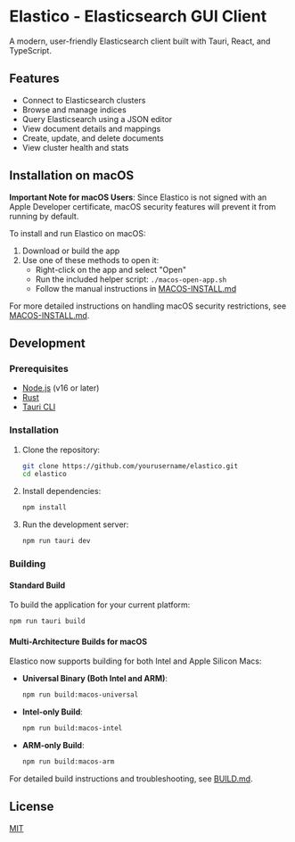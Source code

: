 # Elastico - Elasticsearch GUI Client

A modern, user-friendly Elasticsearch client built with Tauri, React, and TypeScript.

## Features

- Connect to Elasticsearch clusters
- Browse and manage indices
- Query Elasticsearch using a JSON editor
- View document details and mappings
- Create, update, and delete documents
- View cluster health and stats

## Installation on macOS

**Important Note for macOS Users**: Since Elastico is not signed with an Apple Developer certificate, macOS security features will prevent it from running by default.

To install and run Elastico on macOS:

1. Download or build the app
2. Use one of these methods to open it:
   - Right-click on the app and select "Open"
   - Run the included helper script: `./macos-open-app.sh`
   - Follow the manual instructions in [MACOS-INSTALL.md](./MACOS-INSTALL.md)

For more detailed instructions on handling macOS security restrictions, see [MACOS-INSTALL.md](./MACOS-INSTALL.md).

## Development

### Prerequisites

- [Node.js](https://nodejs.org/) (v16 or later)
- [Rust](https://www.rust-lang.org/tools/install)
- [Tauri CLI](https://tauri.app/v1/guides/getting-started/prerequisites/)

### Installation

1. Clone the repository:

   ```bash
   git clone https://github.com/yourusername/elastico.git
   cd elastico
   ```

2. Install dependencies:

   ```bash
   npm install
   ```

3. Run the development server:
   ```bash
   npm run tauri dev
   ```

### Building

#### Standard Build

To build the application for your current platform:

```bash
npm run tauri build
```

#### Multi-Architecture Builds for macOS

Elastico now supports building for both Intel and Apple Silicon Macs:

- **Universal Binary (Both Intel and ARM)**:

  ```bash
  npm run build:macos-universal
  ```

- **Intel-only Build**:

  ```bash
  npm run build:macos-intel
  ```

- **ARM-only Build**:
  ```bash
  npm run build:macos-arm
  ```

For detailed build instructions and troubleshooting, see [BUILD.md](./BUILD.md).

## License

[MIT](LICENSE)
